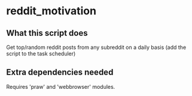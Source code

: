 # reddit_motivation
What this script does 
-----------
Get top/random reddit posts from any subreddit on a daily basis (add the script to the task scheduler)

Extra dependencies needed
----------
Requires 'praw' and 'webbrowser' modules. 

